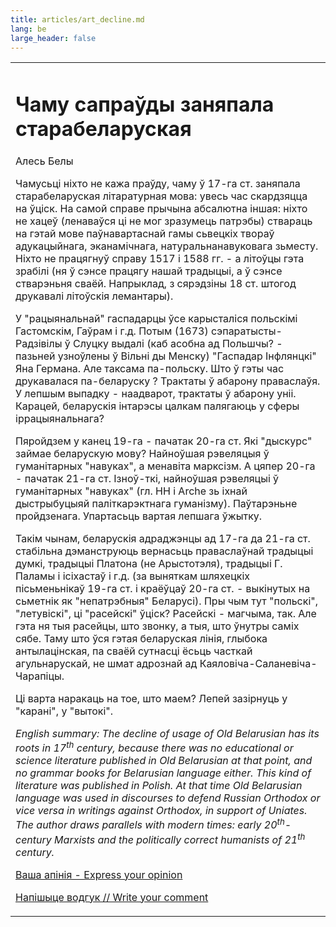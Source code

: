```yaml
---
title: articles/art_decline.md 
lang: be
large_header: false
---
```



<table>
<tbody>
<tr class="odd">

<td>
<h1 id="чаму-сапраўды-заняпала-старабеларуская">Чаму сапраўды заняпала старабеларуская</h1>
<p>Алесь Белы</p>
<p>Чамусьці ніхто не кажа праўду, чаму ў 17-га ст. заняпала старабеларуская літаратурная мова: увесь час скардзяцца на ўціск. На самой справе прычына абсалютна іншая: ніхто не хацеў (ленаваўся ці не мог зразумець патрэбы) ствараць на гэтай мове паўнавартаснай гамы сьвецкіх твораў адукацыйнага, эканамічнага, натуральнанавуковага зьместу. Ніхто не працягнуў справу 1517 і 1588 гг. - а літоўцы гэта зрабілі (ня ў сэнсе працягу нашай традыцыі, а ў сэнсе стварэньня сваёй. Напрыклад, з сярэдзіны 18 ст. штогод друкавалі літоўскія лемантары).</p>
<p>У "рацыянальнай" гаспадарцы ўсе карысталіся польскімі Гастомскім, Гаўрам і г.д. Потым (1673) сэпаратысты-Радзівілы ў Слуцку выдалі (каб асобна ад Польшчы? - пазьней узноўлены ў Вільні ды Менску) "Гаспадар Інфлянцкі" Яна Германа. Але таксама па-польску. Што ў гэты час друкавалася па-беларуску ? Трактаты ў абарону праваслаўя. У лепшым выпадку - наадварот, трактаты ў абарону уніі. Карацей, беларускія інтарэсы цалкам палягаюць у сферы іррацыянальнага?</p>
<p>Пяройдзем у канец 19-га - пачатак 20-га ст. Які "дыскурс" займае беларускую мову? Найноўшая рэвеляцыя ў гуманітарных "навуках", а менавіта марксізм. А цяпер 20-га - пачатак 21-га ст. Ізноў-ткі, найноўшая рэвеляцыі ў гуманітарных "навуках" (гл. НН і Arche зь іхнай дыстрыбуцыяй паліткарэктнага гуманізму). Паўтарэньне пройдзенага. Упартасьць вартая лепшага ўжытку.</p>
<p>Такім чынам, беларускія адраджэнцы ад 17-га да 21-га ст. стабільна дэманструюць вернасьць праваслаўнай традыцыі думкі, традыцыі Платона (не Арыстотэля), традыцыі Г. Паламы і ісіхастаў і г.д. (за выняткам шляхецкіх пісьменьнікаў 19-га ст. і краёўцаў 20-га ст. - выкінутых на сьметнік як "непатрэбныя" Беларусі). Пры чым тут "польскі", "летувіскі", ці "расейскі" ўціск? Расейскі - магчыма, так. Але гэта ня тыя расейцы, што звонку, а тыя, што ўнутры саміх сябе. Таму што ўся гэтая беларуская лінія, глыбока антылацінская, па сваёй сутнасці ёсьць часткай агульнарускай, не шмат адрознай ад Каяловіча-Саланевіча-Чарапіцы.</p>
<p>Ці варта наракаць на тое, што маем? Лепей зазірнуць у "карані", у "вытокі".</p>
<p><em>English summary: The decline of usage of Old Belarusian has its roots in 17<sup>th</sup> century, because there was no educational or science literature published in Old Belarusian at that point, and no grammar books for Belarusian language either. This kind of literature was published in Polish. At that time Old Belarusian language was used in discourses to defend Russian Orthodox or <em>vice versa</em> in writings against Orthodox, in support of Uniates. The author draws parallels with modern times: early 20<sup>th</sup>-century Marxists and the politically correct humanists of 21<sup>th</sup> century.</em></p>
<p><a href="http://www.knihi.com/forum/forum.html?id=68">Ваша апінія - Express your opinion</a></p>
<p><span class="small"><a href="gb_add.html?ref=http%3A%2F%2Fwww%2Epravapis%2Eorg%2Fart%5Fdecline%2Easp">Напішыце водгук // Write your comment</a></span></p></td>
</tr>
</tbody>
</table>
